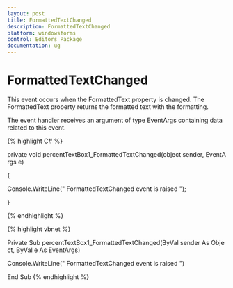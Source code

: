 ```yaml
---
layout: post
title: FormattedTextChanged
description: FormattedTextChanged
platform: windowsforms
control: Editors Package
documentation: ug
---
```




# FormattedTextChanged

This event occurs when the FormattedText property is changed. The FormattedText property returns the formatted text with the formatting.



The event handler receives an argument of type EventArgs containing data related to this event.

{% highlight C# %}





private void percentTextBox1_FormattedTextChanged(object sender, EventArgs e)

{

Console.WriteLine(" FormattedTextChanged event is raised ");

}


{% endhighlight %}


{% highlight vbnet %}



Private Sub percentTextBox1_FormattedTextChanged(ByVal sender As Object, ByVal e As EventArgs)

Console.WriteLine(" FormattedTextChanged event is raised ")

End Sub
{% endhighlight %}